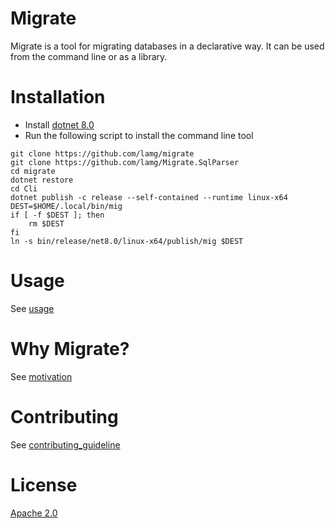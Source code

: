 # Migrate

Migrate is a tool for migrating databases in a declarative way. It can be used from the command line or as a library.

# Installation

- Install [dotnet 8.0][0]
- Run the following script to install the command line tool

```shell
git clone https://github.com/lamg/migrate
git clone https://github.com/lamg/Migrate.SqlParser
cd migrate
dotnet restore
cd Cli
dotnet publish -c release --self-contained --runtime linux-x64
DEST=$HOME/.local/bin/mig
if [ -f $DEST ]; then
    rm $DEST
fi 
ln -s bin/release/net8.0/linux-x64/publish/mig $DEST 
```

# Usage

See [usage](doc/usage.md)

# Why Migrate?

See [motivation](doc/motivation.md)

# Contributing

See [contributing_guideline](doc/contributing_guideline.md)

# License

[Apache 2.0][1]

[0]: https://dotnet.microsoft.com/en-us/download/dotnet/8.0
[1]: https://www.apache.org/licenses/LICENSE-2.0 
